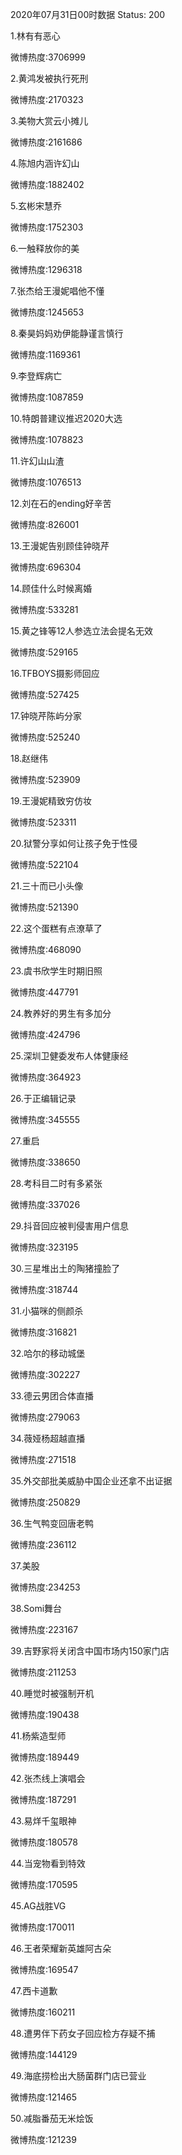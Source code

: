 2020年07月31日00时数据
Status: 200

1.林有有恶心

微博热度:3706999

2.黄鸿发被执行死刑

微博热度:2170323

3.美物大赏云小摊儿

微博热度:2161686

4.陈旭内涵许幻山

微博热度:1882402

5.玄彬宋慧乔

微博热度:1752303

6.一触释放你的美

微博热度:1296318

7.张杰给王漫妮唱他不懂

微博热度:1245653

8.秦昊妈妈劝伊能静谨言慎行

微博热度:1169361

9.李登辉病亡

微博热度:1087859

10.特朗普建议推迟2020大选

微博热度:1078823

11.许幻山山渣

微博热度:1076513

12.刘在石的ending好辛苦

微博热度:826001

13.王漫妮告别顾佳钟晓芹

微博热度:696304

14.顾佳什么时候离婚

微博热度:533281

15.黄之锋等12人参选立法会提名无效

微博热度:529165

16.TFBOYS摄影师回应

微博热度:527425

17.钟晓芹陈屿分家

微博热度:525240

18.赵继伟

微博热度:523909

19.王漫妮精致穷仿妆

微博热度:523311

20.狱警分享如何让孩子免于性侵

微博热度:522104

21.三十而已小头像

微博热度:521390

22.这个蛋糕有点潦草了

微博热度:468090

23.虞书欣学生时期旧照

微博热度:447791

24.教养好的男生有多加分

微博热度:424796

25.深圳卫健委发布人体健康经

微博热度:364923

26.于正编辑记录

微博热度:345555

27.重启

微博热度:338650

28.考科目二时有多紧张

微博热度:337026

29.抖音回应被判侵害用户信息

微博热度:323195

30.三星堆出土的陶猪撞脸了

微博热度:318744

31.小猫咪的侧颜杀

微博热度:316821

32.哈尔的移动城堡

微博热度:302227

33.德云男团合体直播

微博热度:279063

34.薇娅杨超越直播

微博热度:271518

35.外交部批美威胁中国企业还拿不出证据

微博热度:250829

36.生气鸭变回唐老鸭

微博热度:236112

37.美股

微博热度:234253

38.Somi舞台

微博热度:223167

39.吉野家将关闭含中国市场内150家门店

微博热度:211253

40.睡觉时被强制开机

微博热度:190438

41.杨紫造型师

微博热度:189449

42.张杰线上演唱会

微博热度:187291

43.易烊千玺眼神

微博热度:180578

44.当宠物看到特效

微博热度:170595

45.AG战胜VG

微博热度:170011

46.王者荣耀新英雄阿古朵

微博热度:169547

47.西卡道歉

微博热度:160211

48.遭男伴下药女子回应检方存疑不捕

微博热度:144129

49.海底捞检出大肠菌群门店已营业

微博热度:121465

50.减脂番茄无米烩饭

微博热度:121239

